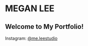# MEGAN LEE
## Welcome to My Portfolio!
Instagram: [@me.leestudio](https://instagram.com/m.leestudio?igshid=YmMyMTA2M2Y=)
